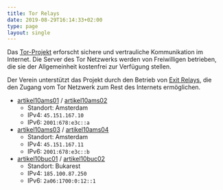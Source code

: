 ```yaml
---
title: Tor Relays
date: 2019-08-29T16:14:33+02:00
type: page
layout: single
---
```


Das [Tor-Projekt] erforscht sichere und vertrauliche Kommunikation im Internet.
Die Server des Tor Netzwerks werden von Freiwilligen betrieben, die sie der
Allgemeinheit kostenfrei zur Verfügung stellen.

Der Verein unterstützt das Projekt durch den Betrieb von [Exit Relays][], die
den Zugang vom Tor Netzwerk zum Rest des Internets ermöglichen.

* [artikel10ams01][] / [artikel10ams02][]
  * Standort: Amsterdam
  * IPv4: `45.151.167.10`
  * IPv6: `2001:678:e3c::a`
* [artikel10ams03][] / [artikel10ams04][]
  * Standort: Amsterdam
  * IPv4: `45.151.167.11`
  * IPv6: `2001:678:e3c::b`
* [artikel10buc01][] / [artikel10buc02][]
  * Standort: Bukarest
  * IPv4: `185.100.87.250`
  * IPv6: `2a06:1700:0:12::1`

[artikel10ams01]: https://metrics.torproject.org/rs.html#details/A14D96E6C4C3A5AF3D7E57AC0A85AE82BDFB0F4B
[artikel10ams02]: https://metrics.torproject.org/rs.html#details/0EF99182CB04B14A718EFDFCC0FA3528ED486AB5
[artikel10ams03]: https://metrics.torproject.org/rs.html#details/7F27E3E2C5DAAC21C90F083D95BD7178DD4B041E
[artikel10ams04]: https://metrics.torproject.org/rs.html#details/4141DDBCDD8AFCB96A033141E97E30FC6B51847A
[artikel10buc01]: https://metrics.torproject.org/rs.html#details/ABD9D46C3C026CF6B88574A0707D0BF75A067999
[artikel10buc02]: https://metrics.torproject.org/rs.html#details/072E2883854ADA0C6B0FC1497544E529D9FD8373
[exit relays]: https://metrics.torproject.org/rs.html#search/artikel10%20flag:exit%20family:A14D96E6C4C3A5AF3D7E57AC0A85AE82BDFB0F4B
[tor-projekt]: https://www.torproject.org/de/
